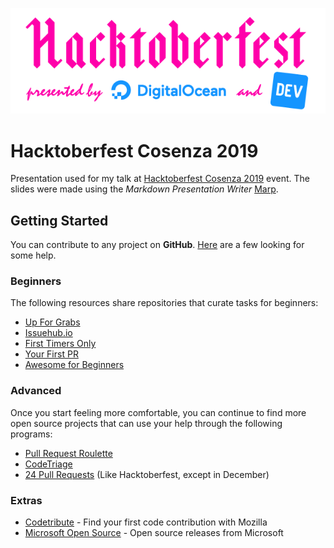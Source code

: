 [![Hacktoberfest 2019](src/images/Hacktoberfest_19_Events_lockup_color_600x200.png)](https://hacktoberfest.digitalocean.com/)

# Hacktoberfest Cosenza 2019

Presentation used for my talk at [Hacktoberfest Cosenza 2019](https://www.meetup.com/it-IT/Google-Developer-Group-Cosenza/events/265320911) event. The slides were made using the _Markdown Presentation Writer_ [Marp](https://marp.app/).

## Getting Started

You can contribute to any project on **GitHub**. [Here](https://github.com/search?q=label:hacktoberfest+state:open+type:issue) are a few looking for some help.

### Beginners

The following resources share repositories that curate tasks for beginners:

- [Up For Grabs](https://up-for-grabs.net)
- [Issuehub.io](http://issuehub.io)
- [First Timers Only](https://www.firsttimersonly.com)
- [Your First PR](http://yourfirstpr.github.io)
- [Awesome for Beginners](https://github.com/mungell/awesome-for-beginners)

### Advanced

Once you start feeling more comfortable, you can continue to find more open source projects that can use your help through the following programs:

- [Pull Request Roulette](http://www.pullrequestroulette.com)
- [CodeTriage](https://www.codetriage.com)
- [24 Pull Requests](https://24pullrequests.com) (Like Hacktoberfest, except in December)

### Extras

- [Codetribute](https://codetribute.mozilla.org) - Find your first code contribution with Mozilla
- [Microsoft Open Source](https://opensource.microsoft.com) - Open source releases from Microsoft
